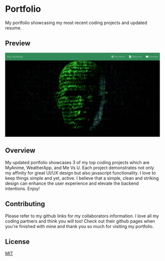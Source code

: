 # Portfolio

My portfolio showcasing my most recent coding projects and updated resume.

## Preview
![HomePage](/assets/images/homepage.png)

## Overview

My updated portfolio showcases 3 of my top coding projects which are MyAnime, WeatherApp, and Me Vs U. Each project demonstrates not only my affinity for great UI/UX design but also javascript functionality. I love to keep things simple and yet, active. I believe that a simple, clean and striking design can enhance the user experience and elevate the backend intentions. Enjoy!

## Contributing
Please refer to my github links for my collaborators information. I love all my coding partners and think you will too! Check out their github pages when you're finished with mine and thank you so much for visiting my portfolio.

## License
[MIT](https://choosealicense.com/licenses/mit/)


